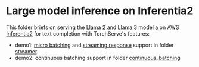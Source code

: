 # Large model inference on Inferentia2

This folder briefs on serving the [Llama 2 and Llama 3](https://huggingface.co/meta-llama) model a on [AWS Inferentia2](https://aws.amazon.com/ec2/instance-types/inf2/) for text completion with TorchServe's features:

* demo1: [micro batching](https://github.com/pytorch/serve/tree/96450b9d0ab2a7290221f0e07aea5fda8a83efaf/examples/micro_batching) and [streaming response](https://github.com/pytorch/serve/blob/96450b9d0ab2a7290221f0e07aea5fda8a83efaf/docs/inference_api.md#curl-example-1) support in folder [streamer](streamer).
* demo2: continuous batching support in folder [continuous_batching](continuous_batching)

